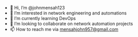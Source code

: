 - 👋 Hi, I’m @johnmensah123
- 👀 I’m interested in network engineering and automations
- 🌱 I’m currently learning  DevOps
- 💞️ I’m looking to collaborate on network automation projects
- 📫 How to reach me via mensahjohn957@gmail.com

<!---
johnmensah123/johnmensah123 is a ✨ special ✨ repository because its `README.md` (this file) appears on your GitHub profile.
You can click the Preview link to take a look at your changes.
--->
